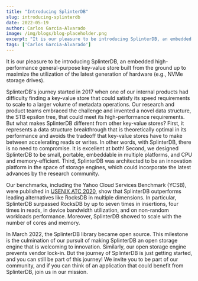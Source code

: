 ```yaml
---
title: "Introducing SplinterDB"
slug: introducing-splinterdb
date: 2022-05-19
author: Carlos Garcia-Alvarado
image: /img/blogs/blog-placeholder.png
excerpt: "It is our pleasure to be introducing SplinterDB, an embedded high-performance general-purpose key-value store built from the ground up to maximize the utilization of the latest generation of hardware (e.g., NVMe storage drives)."
tags: ['Carlos Garcia-Alvarado']
---
```


It is our pleasure to be introducing SplinterDB, an embedded high-performance general-purpose key-value store built from the ground up to maximize the utilization of the latest generation of hardware (e.g., NVMe storage drives).

SplinterDB's journey started in 2017 when one of our internal products had difficulty finding a key-value store that could satisfy its speed requirements to scale to a larger volume of metadata operations. Our research and product teams embraced the challenge and invented a novel data structure, the STB epsilon tree, that could meet its high-performance requirements. But what makes SplinterDB different from other key-value stores? First, it represents a data structure breakthrough that is theoretically optimal in its performance and avoids the tradeoff that key-value stores have to make between accelerating reads or writes. In other words, with SplinterDB, there is no need to compromise. It is excellent at both! Second, we designed SplinterDB to be small, portable,  embeddable in multiple platforms, and CPU and memory-efficient. Third, SplinterDB was architected to be an innovation platform in the space of storage engines, which could incorporate the latest advances by the research community.

Our benchmarks, including the Yahoo Cloud Services Benchmark (YCSB), were published in [USENIX ATC 2020]( https://www.usenix.org/conference/atc20/presentation/conway),  show that SplinterDB outperforms leading alternatives like RocksDB in multiple dimensions. In particular, SplinterDB surpassed RocksDB by up to seven times in insertions, four times in reads, in device bandwidth utilization, and on non-random workloads performance. Moreover, SplinterDB showed to scale with the number of cores and memory. 

In March 2022, the SplinterDB library became open source. This milestone is the culmination of our pursuit of making SplinterDB an open storage engine that is welcoming to innovation. Similarly, our open storage engine prevents vendor lock-in. But the journey of SplinterDB is just getting started, and you can still be part of this journey! We invite you to be part of our community, and if you can think of an application that could benefit from SplinterDB, join us in our mission.
